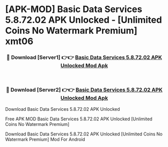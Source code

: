 # [APK-MOD] Basic Data Services 5.8.72.02 APK Unlocked - [Unlimited Coins No Watermark Premium] xmt06



<div align="center">
<h3>🔴 Download [Server1] 👉👉 <a href="https://momento.my/?title=Basic_Data_Services_5.8.72.02_APK_Unlocked">Basic Data Services 5.8.72.02 APK Unlocked Mod Apk</a></h3><br>

<h3>🔴 Download [Server2] 👉👉 <a href="https://momento.my/?title=Basic_Data_Services_5.8.72.02_APK_Unlocked">Basic Data Services 5.8.72.02 APK Unlocked Mod Apk</a></h3>
</div>



Download Basic Data Services 5.8.72.02 APK Unlocked 

Free APK MOD Basic Data Services 5.8.72.02 APK Unlocked [Unlimited Coins No Watermark Premium]

Download Basic Data Services 5.8.72.02 APK Unlocked [Unlimited Coins No Watermark Premium] Mod For Android
